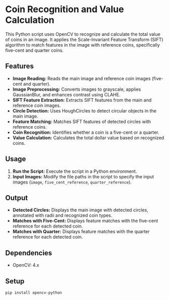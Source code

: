 # Coin Recognition and Value Calculation

This Python script uses OpenCV to recognize and calculate the total value of coins in an image. It applies the Scale-Invariant Feature Transform (SIFT) algorithm to match features in the image with reference coins, specifically five-cent and quarter coins.

## Features

- **Image Reading:** Reads the main image and reference coin images (five-cent and quarter).
- **Image Preprocessing:** Converts images to grayscale, applies GaussianBlur, and enhances contrast using CLAHE.
- **SIFT Feature Extraction:** Extracts SIFT features from the main and reference coin images.
- **Circle Detection:** Uses HoughCircles to detect circular objects in the main image.
- **Feature Matching:** Matches SIFT features of detected circles with reference coins.
- **Coin Recognition:** Identifies whether a coin is a five-cent or a quarter.
- **Value Calculation:** Calculates the total dollar value based on recognized coins.

## Usage

1. **Run the Script:** Execute the script in a Python environment.
2. **Input Images:** Modify the file paths in the script to specify the input images (`image`, `five_cent_reference`, `quarter_reference`).

## Output

- **Detected Circles:** Displays the main image with detected circles, annotated with radii and recognized coin types.
- **Matches with Five-Cent:** Displays feature matches with the five-cent reference for each detected coin.
- **Matches with Quarter:** Displays feature matches with the quarter reference for each detected coin.

## Dependencies

- OpenCV: 4.x

## Setup

```bash
pip install opencv-python
```
